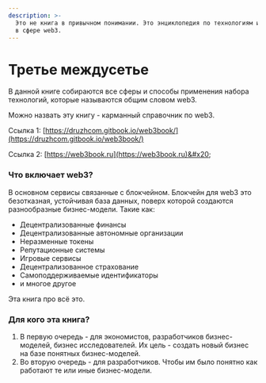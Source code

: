 ```yaml
---
description: >-
  Это не книга в привычном понимании. Это энциклопедия по технологиям и бизнесам
  в сфере web3.
---
```


# Третье междусетье

В данной книге собираются все сферы и способы применения набора технологий, которые называются общим словом web3.

Можно назвать эту книгу - карманный справочник по web3.

Ссылка 1: [https://druzhcom.gitbook.io/web3book/](https://druzhcom.gitbook.io/web3book/)

Ссылка 2: [https://web3book.ru](https://web3book.ru)&#x20;

### Что включает web3?

В основном сервисы связанные с блокчейном. Блокчейн для web3 это безотказная, устойчивая база данных, поверх которой создаются разнообразные бизнес-модели. Такие как:

* Децентрализованные финансы
* Децентрализованные автономные организации
* Неразменные токены
* Репутационные системы
* Игровые сервисы
* Децентрализованное страхование
* Самоподдерживаемые идентификаторы
* и многое другое

Эта книга про всё это.&#x20;

### Для кого эта книга?

1. В первую очередь - для экономистов, разработчиков бизнес-моделей, бизнес исследователей. Их цель - создать новый бизнес на базе понятных бизнес-моделей.
2. Во вторую очередь - для разработчиков. Чтобы им было понятно как работают те или иные бизнес-модели.
